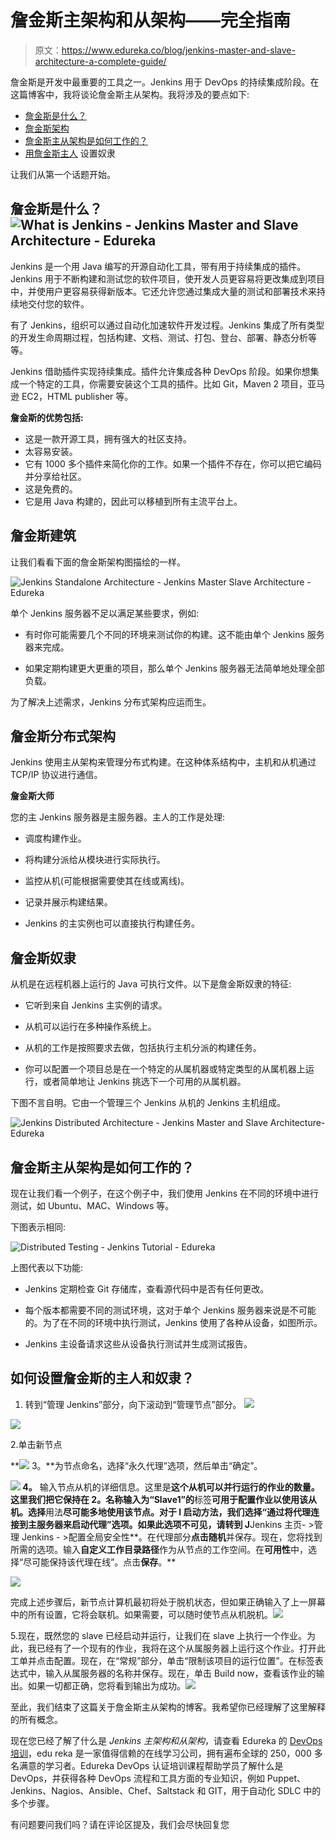 # 詹金斯主架构和从架构——完全指南

> 原文：<https://www.edureka.co/blog/jenkins-master-and-slave-architecture-a-complete-guide/>

詹金斯是开发中最重要的工具之一。Jenkins 用于 DevOps 的持续集成阶段。在这篇博客中，我将谈论詹金斯主从架构。我将涉及的要点如下:

*   [詹金斯是什么？](#jenkins)
*   [詹金斯架构](#arch)
*   [詹金斯主从架构是如何工作的？](#working)
*   [用詹金斯主人](#setup) 设置奴隶

让我们从第一个话题开始。

## **詹金斯是什么？![What is Jenkins - Jenkins Master and Slave Architecture - Edureka](img/869cf2d7d741eaa0f616f91d3bcf1f36.png)**

Jenkins 是一个用 Java 编写的开源自动化工具，带有用于持续集成的插件。Jenkins 用于不断构建和测试您的软件项目，使开发人员更容易将更改集成到项目中，并使用户更容易获得新版本。它还允许您通过集成大量的测试和部署技术来持续地交付您的软件。

有了 Jenkins，组织可以通过自动化加速软件开发过程。Jenkins 集成了所有类型的开发生命周期过程，包括构建、文档、测试、打包、登台、部署、静态分析等等。

Jenkins 借助插件实现持续集成。插件允许集成各种 DevOps 阶段。如果你想集成一个特定的工具，你需要安装这个工具的插件。比如 Git，Maven 2 项目，亚马逊 EC2，HTML publisher 等。

**詹金斯的优势包括:**

*   这是一款开源工具，拥有强大的社区支持。
*   太容易安装。
*   它有 1000 多个插件来简化你的工作。如果一个插件不存在，你可以把它编码并分享给社区。
*   这是免费的。
*   它是用 Java 构建的，因此可以移植到所有主流平台上。

## ****詹金斯建筑****

让我们看看下面的詹金斯架构图描绘的一样。

![Jenkins Standalone Architecture - Jenkins Master Slave Architecture - Edureka](img/bf852db05fbf2e92dc43aac6e795a646.png)

单个 Jenkins 服务器不足以满足某些要求，例如:

*   有时你可能需要几个不同的环境来测试你的构建。这不能由单个 Jenkins 服务器来完成。

*   如果定期构建更大更重的项目，那么单个 Jenkins 服务器无法简单地处理全部负载。

为了解决上述需求，Jenkins 分布式架构应运而生。

## **詹金斯分布式架构**

Jenkins 使用主从架构来管理分布式构建。在这种体系结构中，主机和从机通过 TCP/IP 协议进行通信。

**詹金斯大师**

您的主 Jenkins 服务器是主服务器。主人的工作是处理:

*   调度构建作业。

*   将构建分派给从模块进行实际执行。

*   监控从机(可能根据需要使其在线或离线)。

*   记录并展示构建结果。

*   Jenkins 的主实例也可以直接执行构建任务。

## 詹金斯奴隶

从机是在远程机器上运行的 Java 可执行文件。以下是詹金斯奴隶的特征:

*   它听到来自 Jenkins 主实例的请求。

*   从机可以运行在多种操作系统上。

*   从机的工作是按照要求去做，包括执行主机分派的构建任务。

*   你可以配置一个项目总是在一个特定的从属机器或特定类型的从属机器上运行，或者简单地让 Jenkins 挑选下一个可用的从属机器。

下图不言自明。它由一个管理三个 Jenkins 从机的 Jenkins 主机组成。

![Jenkins Distributed Architecture - Jenkins Master and Slave Architecture- Edureka](img/c6e8108ed0596c56f894ff058e3b7abb.png)

## **詹金斯主从架构是如何工作的？**

现在让我们看一个例子，在这个例子中，我们使用 Jenkins 在不同的环境中进行测试，如 Ubuntu、MAC、Windows 等。

下图表示相同:

![Distributed Testing - Jenkins Tutorial - Edureka](img/b696d6771f0ec810b74153a55a229ddf.png)

上图代表以下功能:

*   Jenkins 定期检查 Git 存储库，查看源代码中是否有任何更改。

*   每个版本都需要不同的测试环境，这对于单个 Jenkins 服务器来说是不可能的。为了在不同的环境中执行测试，Jenkins 使用了各种从设备，如图所示。

*   Jenkins 主设备请求这些从设备执行测试并生成测试报告。

## **如何设置詹金斯的主人和奴隶？**

1.  转到“管理 Jenkins”部分，向下滚动到“管理节点”部分。 ![](img/9e6559238696fe41348a5d9b4f98220b.png)

![](img/66fa15ed3ce3434ddc7bf913148191b8.png)

2.单击新节点

**![](img/518f949b214ae005d764032a0a5cab95.png) 3。**为节点命名，选择“永久代理”选项，然后单击“确定”。

**![](img/52a886b366ae23caca889a19a2613a28.png) 4。** 输入节点从机的详细信息。这里是**这个从机可以并行运行的作业的数量。这里我们把它保持在 2。名称输入为“Slave1”的**标签**可用于配置作业以使用该从机。选择**用法**尽可能多地使用该节点。对于 l **启动方法**，我们选择“通过将代理连接到主服务器来启动代理”选项。如果此选项不可见，请转到 J**Jenkins 主页- >管理 Jenkins - >配置全局安全性**。在代理部分**点击随机**并保存。现在，您将找到所需的选项。输入**自定义工作目录路径**作为从节点的工作空间。在**可用性**中，选择“尽可能保持该代理在线”。点击**保存**。**

![](img/d454b9b31c3336f2a08636c09c8a825b.png)

完成上述步骤后，新节点计算机最初将处于脱机状态，但如果正确输入了上一屏幕中的所有设置，它将会联机。如果需要，可以随时使节点从机脱机。![](img/e99243a93c7ec97d71407023bf10a008.png)

5.现在，既然您的 slave 已经启动并运行，让我们在 slave 上执行一个作业。为此，我已经有了一个现有的作业，我将在这个从属服务器上运行这个作业。打开此工单并点击配置。现在，在“常规”部分，单击“限制该项目的运行位置”。在标签表达式中，输入从属服务器的名称并保存。现在，单击 Build now，查看该作业的输出。如果一切都正确，您将看到输出为成功。![](img/041426188778291a34548d1557a6877d.png)

至此，我们结束了这篇关于詹金斯主从架构的博客。我希望你已经理解了这里解释的所有概念。

现在您已经了解了什么是 *Jenkins 主架构和从架构*，请查看 Edureka 的 [DevOps 培训](https://www.edureka.co/devops-certification-training)，edu reka 是一家值得信赖的在线学习公司，拥有遍布全球的 250，000 多名满意的学习者。Edureka DevOps 认证培训课程帮助学员了解什么是 DevOps，并获得各种 DevOps 流程和工具方面的专业知识，例如 Puppet、Jenkins、Nagios、Ansible、Chef、Saltstack 和 GIT，用于自动化 SDLC 中的多个步骤。

有问题要问我们吗？请在评论区提及，我们会尽快回复您